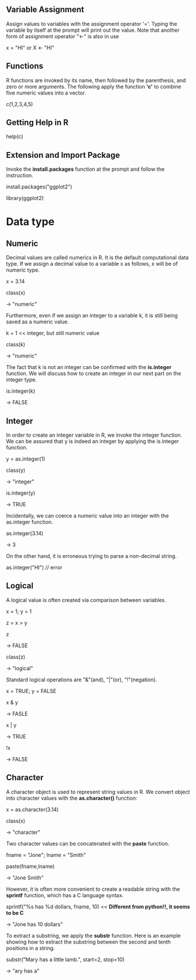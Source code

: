 ## Variable Assignment
Assign values to variables with the assignment operator '='. Typing the variable by itself at the prompt will print out the value. Note that another form of assignment operator "<-" is also in use

x = "HI" or X <- "HI"

## Functions
R functions are invoked by its name, then followed by the parenthesis, and zero or more arguments. The following apply the function <b>'c'</b> to combine five numeric values into a vector.

c(1,2,3,4,5)

## Getting Help in R
help(c)

## Extension and Import Package
Invoke the <b>install.packages</b> function at the prompt and follow the instruction.

install.packages("ggplot2")

library(ggplot2)

# Data type
## Numeric
Decimal values are called numerics in R. It is the default computational data type. If we assign a decimal value to a variable x as follows, x will be of numeric type.

x = 3.14

class(x)

-> "numeric"

Furthermore, even if we assign an integer to a variable k, it is still being saved as a numeric value.

k = 1 << integer, but still numeric value

class(k)

-> "numeric"

The fact that k is not an integer can be confirmed with the <b>is.integer</b> function. We will discuss how to create an integer in our next part on the integer type.

is.integer(k)

-> FALSE

## Integer
In order to create an integer variable in R, we invoke the integer function. We can be assured that y is indeed an integer by applying the is.integer function.

y = as.integer(1)

class(y)

-> "integer"

is.integer(y)

-> TRUE

Incidentally, we can coerce a numeric value into an integer with the as.integer function.

as.integer(3.14)

-> 3

On the other hand, it is erroneous trying to parse a non-decimal string.

as.integer("HI") // error

## Logical
A logical value is often created via comparison between variables.

x = 1; y = 1

z = x > y

z

-> FALSE

class(z)

-> "logical"

Standard logical operations are "&"(and), "|"(or), "!"(negation).

x = TRUE; y = FALSE

x & y

-> FASLE

x | y

-> TRUE

!x

-> FALSE

## Character
A character object is used to represent string values in R. We convert object into character values with the <b>as.character()</b> function:

x = as.character(3.14)

class(x)

-> "character"

Two character values can be concatenated with the <b>paste</b> function.

fname = "Jone"; lname = "Smith"

paste(fname,lname)

-> "Jone Smith"

However, it is often more convenient to create a readable string with the <b>sprintf</b> function, which has a C language syntax.

sprintf("%s has %d dollars, fname, 10) << <b>Different from python!!, it seems to be C</b>

-> "Jone has 10 dollars"

To extract a substring, we apply the <b>substr</b> function. Here is an example showing how to extract the substring between the second and tenth positions in a string.

substr("Mary has a little lamb.", start=2, stop=10)

-> "ary has a"
